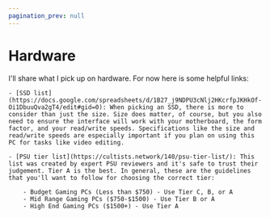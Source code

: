 ```yaml
---
pagination_prev: null
---
```


# Hardware

I'll share what I pick up on hardware. For now here is some helpful links:

    - [SSD list](https://docs.google.com/spreadsheets/d/1B27_j9NDPU3cNlj2HKcrfpJKHkOf-Oi1DbuuQva2gT4/edit#gid=0): When picking an SSD, there is more to consider than just the size. Size does matter, of course, but you also need to ensure the interface will work with your motherboard, the form factor, and your read/write speeds. Specifications like the size and read/write speeds are especially important if you plan on using this PC for tasks like video editing.

    - [PSU tier list](https://cultists.network/140/psu-tier-list/): This list was created by expert PSU reviewers and it's safe to trust their judgement. Tier A is the best. In general, these are the guidelines that you'll want to follow for choosing the correct tier:

        - Budget Gaming PCs (Less than $750) - Use Tier C, B, or A
        - Mid Range Gaming PCs ($750-$1500) - Use Tier B or A
        - High End Gaming PCs ($1500+) - Use Tier A
